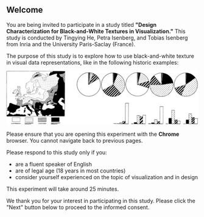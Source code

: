 ## Welcome

You are being invited to participate in a study titled **"Design Characterization for Black-and-White Textures in Visualization."** This study is conducted by Tingying He, Petra Isenberg, and Tobias Isenberg from Inria and the University Paris-Saclay (France).

The purpose of this study is to explore how to use black-and-white texture in visual data representations, like in the following historic examples:

![Charts with black and white textures](../../assets/img/welcome_teaser.png) 

Please ensure that you are opening this experiment with the **Chrome** browser. You cannot navigate back to previous pages.

Please respond to this study only if you:

- are a fluent speaker of English
- are of legal age (18 years in most countries)
- consider yourself experienced on the topic of visualization and in design

This experiment will take around 25 minutes.

We thank you for your interest in participating in this study. Please click the "Next" button below to proceed to the informed consent.


    